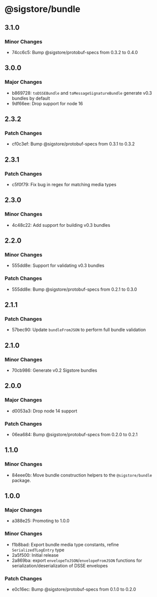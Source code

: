 # @sigstore/bundle

## 3.1.0

### Minor Changes

- 74cc6c5: Bump @sigstore/protobuf-specs from 0.3.2 to 0.4.0

## 3.0.0

### Major Changes

- b869728: `toDSSEBundle` and `toMessageSignatureBundle` generate v0.3 bundles by default
- 9df66ee: Drop support for node 16

## 2.3.2

### Patch Changes

- cf0c3ef: Bump @sigstore/protobuf-specs from 0.3.1 to 0.3.2

## 2.3.1

### Patch Changes

- c5f0f79: Fix bug in regex for matching media types

## 2.3.0

### Minor Changes

- 4c48c22: Add support for building v0.3 bundles

## 2.2.0

### Minor Changes

- 555dd8e: Support for validating v0.3 bundles

### Patch Changes

- 555dd8e: Bump @sigstore/protobuf-specs from 0.2.1 to 0.3.0

## 2.1.1

### Patch Changes

- 57bec90: Update `bundleFromJSON` to perform full bundle validation

## 2.1.0

### Minor Changes

- 70cb986: Generate v0.2 Sigstore bundles

## 2.0.0

### Major Changes

- d0053a3: Drop node 14 support

### Patch Changes

- 06ea684: Bump @sigstore/protobuf-specs from 0.2.0 to 0.2.1

## 1.1.0

### Minor Changes

- 84eee0b: Move bundle construction helpers to the `@sigstore/bundle` package.

## 1.0.0

### Major Changes

- a388e25: Promoting to 1.0.0

### Minor Changes

- f1b8bad: Export bundle media type constants, refine `SerializedTLogEntry` type
- 2a5f500: Initial release
- 2a869ba: export `envelopeToJSON`/`envelopeFromJSON` functions for serialization/deserialization of DSSE envelopes

### Patch Changes

- e0c16ec: Bump @sigstore/protobuf-specs from 0.1.0 to 0.2.0
